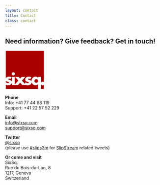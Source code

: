 ```yaml
---
layout: contact
title: Contact
class: contact
---
```


Need information? Give feedback? Get in touch!
-----------

![SixSq logo](img/design/sixsq_logo_128px.png)

**Phone**  
Info: +41 77 44 68 119  
Support: +41 22 57 52 229

**Email**  
[info@sixsq.com](mailto:info@sixsq.com)  
[support@sixsq.com](mailto:support@sixsq.com)


**Twitter**  
[@sixsq](https://twitter.com/#!/sixsq)  
(please use
  [#slips3m](https://twitter.com/#!/search/%23slips3m) for
  [SlipStream](/products/slipstream.html) related tweets)

**Or come and visit**  
SixSq.  
Rue du Bois-du-Lan, 8  
1217, Geneva  
Switzerland
